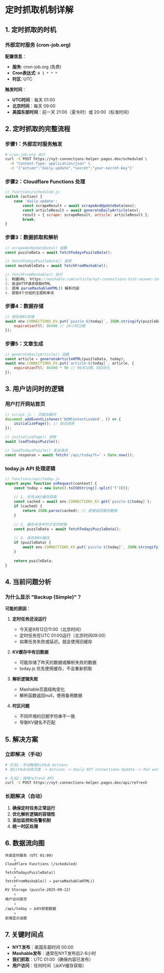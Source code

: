 # 定时抓取机制详解

## 1. 定时抓取的时机

### 外部定时服务 (cron-job.org)
**配置信息**：
- **服务**: cron-job.org (免费)
- **Cron表达式**: `0 1 * * *`
- **时区**: UTC

**触发时间**：
- **UTC时间**：每天 01:00
- **北京时间**：每天 09:00
- **美国东部时间**：前一天 21:00（夏令时）或 20:00（标准时间）

## 2. 定时抓取的完整流程

### 步骤1：外部定时服务触发
```bash
# cron-job.org 执行
curl -X POST https://nyt-connections-helper.pages.dev/scheduled \
  -H "Content-Type: application/json" \
  -d '{"action":"daily-update","secret":"your-secret-key"}'
```

### 步骤2：Cloudflare Functions 处理
```javascript
// functions/scheduled.js
switch (action) {
    case 'daily-update':
        const scrapeResult = await scrapeAndUpdateData(env);
        const articleResult = await generateDailyArticle(env);
        result = { scrape: scrapeResult, article: articleResult };
        break;
}
```

### 步骤3：数据抓取和解析
```javascript
// scrapeAndUpdateData() 函数
const puzzleData = await fetchTodaysPuzzleData();

// fetchTodaysPuzzleData() 调用
const mashableData = await fetchFromMashable();

// fetchFromMashable() 执行
1. 构建URL: https://mashable.com/article/nyt-connections-hint-answer-today-september-12-2025
2. 发送HTTP请求获取HTML
3. 调用 parseMashableHTML() 解析内容
4. 提取4个分组的主题和单词
```

### 步骤4：数据存储
```javascript
// 保存到KV存储
await env.CONNECTIONS_KV.put(`puzzle-${today}`, JSON.stringify(puzzleData), {
    expirationTtl: 86400 // 24小时过期
});
```

### 步骤5：文章生成
```javascript
// generateDailyArticle() 函数
const article = generateArticleHTML(puzzleData, today);
await env.CONNECTIONS_KV.put(`article-${today}`, article, {
    expirationTtl: 86400 * 90 // 90天过期，SEO优化
});
```

## 3. 用户访问时的逻辑

### 用户打开网站首页
```javascript
// script.js - 页面加载时
document.addEventListener('DOMContentLoaded', () => {
    initializePage(); // 自动调用
});

// initializePage() 调用
await loadTodaysPuzzle();

// loadTodaysPuzzle() 发送请求
const response = await fetch('/api/today?t=' + Date.now());
```

### today.js API 处理逻辑
```javascript
// functions/api/today.js
export async function onRequest(context) {
    const today = new Date().toISOString().split('T')[0];
    
    // 1. 优先从KV缓存获取
    const cached = await env.CONNECTIONS_KV.get(`puzzle-${today}`);
    if (cached) {
        return JSON.parse(cached); // 直接返回缓存数据
    }
    
    // 2. 缓存未命中时才实时抓取
    const puzzleData = await fetchTodaysPuzzleData();
    
    // 3. 保存到KV缓存
    if (puzzleData) {
        await env.CONNECTIONS_KV.put(`puzzle-${today}`, JSON.stringify(puzzleData));
    }
    
    return puzzleData;
}
```

## 4. 当前问题分析

### 为什么显示 "Backup (Simple)"？

**可能的原因**：

1. **定时任务还没运行**
   - 今天是9月12日11:00（北京时间）
   - 定时任务在UTC 01:00运行（北京时间09:00）
   - 如果任务失败或延迟，就会使用旧缓存

2. **KV缓存中有旧数据**
   - 可能存储了昨天的数据或解析失败的数据
   - today.js 优先使用缓存，不会重新抓取

3. **解析逻辑失败**
   - Mashable页面结构变化
   - 解析函数返回null，使用备用数据

4. **时区问题**
   - 不同环境的日期字符串不一致
   - 导致KV键名不匹配

## 5. 解决方案

### 立即解决（手动）
```bash
# 方法1：手动触发GitHub Actions
# 在GitHub仓库页面 -> Actions -> Daily NYT Connections Update -> Run workflow

# 方法2：调用refresh API
curl -X POST https://nyt-connections-helper.pages.dev/api/refresh
```

### 长期解决（自动）
1. **确保定时任务正常运行**
2. **优化解析逻辑的容错性**
3. **添加监控和告警机制**
4. **统一时区处理**

## 6. 数据流向图

```
外部定时服务 (UTC 01:00)
    ↓
Cloudflare Functions (/scheduled)
    ↓
fetchTodaysPuzzleData()
    ↓
fetchFromMashable() → parseMashableHTML()
    ↓
KV Storage (puzzle-2025-09-12)
    ↓
用户访问首页
    ↓
/api/today → 从KV获取数据
    ↓
前端显示谜题
```

## 7. 关键时间点

- **NYT发布**：美国东部时间 00:00
- **Mashable发布**：通常在NYT发布后2-6小时
- **我们抓取**：UTC 01:00（确保内容已发布）
- **用户访问**：任何时间（从KV缓存获取）